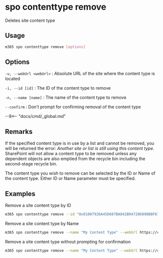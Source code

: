 # spo contenttype remove

Deletes site content type

## Usage

```sh
m365 spo contenttype remove [options]
```

## Options

`-u, --webUrl <webUrl>`
: Absolute URL of the site where the content type is located

`-i, --id [id]`
: The ID of the content type to remove

`-n, --name [name]`
: The name of the content type to remove

`--confirm`
: Don't prompt for confirming removal of the content type

--8<-- "docs/cmd/_global.md"

## Remarks

If the specified content type is in use by a list and cannot be removed, you will be returned the error: _Another site or list is still using this content type._ SharePoint will not allow a content type to be removed unless any dependent objects are also emptied from the recycle bin including the second-stage recycle bin.

The content type you wish to remove can be selected by the ID or Name of the content type. Either ID or Name parameter must be specified.

## Examples

Remove a site content type by ID

```sh
m365 spo contenttype remove --id "0x01007926A45D687BA842B947286090B8F67D" --webUrl https://contoso.sharepoint.com
```

Remove a site content type by Name

```sh
m365 spo contenttype remove --name "My Content Type" --webUrl https://contoso.sharepoint.com --confirm
```

Remove a site content type without prompting for confirmation

```sh
m365 spo contenttype remove --name "My Content Type" --webUrl https://contoso.sharepoint.com --confirm
```
